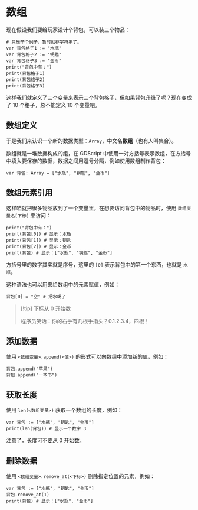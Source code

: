 # 数组

现在假设我们要给玩家设计个背包，可以装三个物品：

```gdscript
# 只是举个例子，暂时就存字符串了。
var 背包格子1 := "水瓶"
var 背包格子2 := "钥匙"
var 背包格子3 := "金币"
print("背包中有：")
print(背包格子1)
print(背包格子2)
print(背包格子3)
```

这样我们就定义了三个变量来表示三个背包格子，但如果背包升级了呢？现在变成了 10 个格子，总不能定义 10 个变量吧。

## 数组定义

于是我们来认识一个新的数据类型：`Array`，中文名**数组**（也有人叫集合）。

数组就是一堆数据构成的组，在 GDScript 中使用一对方括号表示数组，在方括号中填入要保存的数据，数据之间用逗号分隔，例如使用数组制作背包：

```gdscript
var 背包: Array = ["水瓶", "钥匙", "金币"]
```

## 数组元素引用

这样咱就把很多物品放到了一个变量里，在想要访问背包中的物品时，使用 `数组变量名[下标]` 来访问：

```gdscript
print("背包中有：")
print(背包[0]) # 显示：水瓶
print(背包[1]) # 显示：钥匙
print(背包[2]) # 显示：金币
print(背包) # 显示：["水瓶", "钥匙", "金币"]
```

方括号里的数字其实就是序号，这里的 `[0]` 表示背包中的第一个东西，也就是 `水瓶`。

这种语法也可以用来给数组中的元素赋值，例如：

```gdscript
背包[0] = "空" # 把水喝了
```

> [!tip] 下标从 0 开始数
>
> 程序员笑话：你的右手有几根手指头？0.1.2.3.4，四根！

## 添加数据

使用 `<数组变量>.append(<值>)` 的形式可以向数组中添加新的值，例如：

```gdscript
背包.append("苹果")
背包.append("一本书")
```

## 获取长度

使用 `len(<数组变量>)` 获取一个数组的长度，例如：

```gdscript
var 背包 := ["水瓶", "钥匙", "金币"]
print(len(背包)) # 显示一个数字 3
```

注意了，长度可不要从 0 开始数。

## 删除数据

使用 `<数组变量>.remove_at(<下标>)` 删除指定位置的元素，例如：

```gdscript
var 背包 := ["水瓶", "钥匙", "金币"]
背包.remove_at(1)
print(背包) # 显示：["水瓶", "金币"]
```
